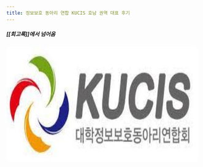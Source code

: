 ```yaml
---
title: 정보보호 동아리 연합 KUCIS 호남 권역 대표 후기
---
```


##### [[회고록]]에서 넘어옴

<img width="500vw" height="300vh" src="../assets/kucis.jpeg">


<style>
    img
    {
        border-radius: 10px;
    }
</style>
